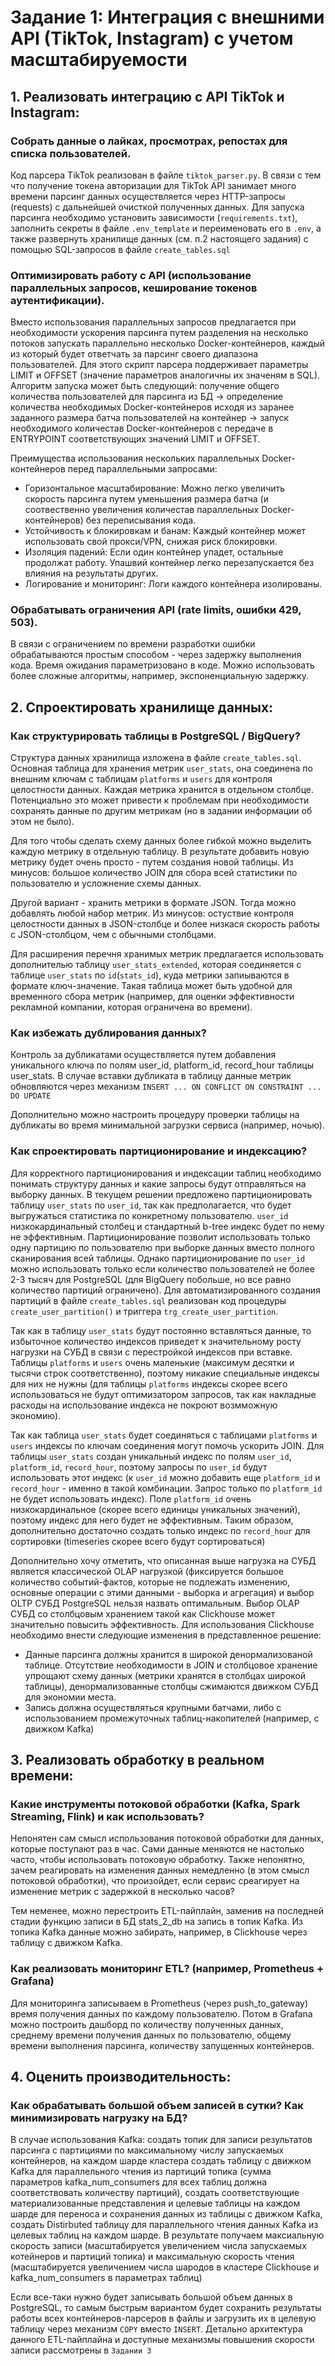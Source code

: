 # Задание 1: Интеграция с внешними API (TikTok, Instagram) с учетом масштабируемости

## 1. Реализовать интеграцию с API TikTok и Instagram:
### Собрать данные о лайках, просмотрах, репостах для списка пользователей.
Код парсера TikTok реализован в файле `tiktok_parser.py`. В связи с тем что получение токена авторизации для TikTok API занимает много времени парсинг данных осуществляется через HTTP-запросы (requests) с дальнейшей очисткой полученных данных. Для запуска парсинга необходимо установить зависимости (`requirements.txt`), заполнить секреты в файле `.env_template` и переименовать его в `.env`, а также развернуть хранилище данных (см. п.2 настоящего задания) с помощью SQL-запросов в файле `create_tables.sql`

### Оптимизировать работу с API (использование параллельных запросов, кеширование токенов аутентификации).
Вместо использования параллельных запросов предлагается при необходимости ускорения парсинга путем разделения на несколько потоков запускать параллельно несколько Docker-контейнеров, каждый из который будет ответчать за парсинг своего диапазона пользователей. Для этого скрипт парсера поддерживает параметры LIMIT и OFFSET (значение параметров аналогичны их значеням в SQL). Алгоритм запуска может быть следующий: получение общего количества пользователей для парсинга из БД -> определение количества необходимых Docker-контейнеров исходя из заранее заданного размера батча пользователей на контейнер -> запуск необходимого количестав Docker-контейнеров с передаче в ENTRYPOINT соответствующих значений LIMIT и OFFSET.

Преимущества использования нескольких параллельных Docker-контейнеров перед параллельными запросами:
* Горизонтальное масштабирование: Можно легко увеличить скорость парсинга путем уменьшения размера батча (и соотвественно увеличения количестав параллельных Docker-контейнеров) без переписывания кода.
* Устойчивость к блокировкам и банам: Каждый контейнер может использовать свой прокси/VPN, снижая риск блокировки.
* Изоляция падений: Если один контейнер упадет, остальные продолжат работу. Упашвий контейнер легко перезапускается без влияния на результаты других.
* Логирование и мониторинг: Логи каждого контейнера изолированы.

### Обрабатывать ограничения API (rate limits, ошибки 429, 503).
В связи с ограничением по времени разработки ошибки обрабатываются простым способом - через задержку выполнения кода. Время ожидания параметризовано в коде. Можно использовать более сложные алгоритмы, например, экспоненциальную задержку.


## 2. Спроектировать хранилище данных:
### Как структурировать таблицы в PostgreSQL / BigQuery?
Структура данных хранилища изложена в файле `create_tables.sql`. Основная таблица для хранения метрик `user_stats`, она соединена по внешним ключам с таблицам `platforms` и `users` для контроля целостности данных. Каждая метрика хранится в отдельном столбце. Потенциально это может привести к проблемам при необходимости сохранять данные по другим метрикам (но в задании информации об этом не было).

Для того чтобы сделать схему данных более гибкой можно выделить каждую метрику в отдельную таблицу. В результате добавить новую метрику будет очень просто - путем создания новой таблицы. Из минусов: большое количество JOIN для сбора всей статистики по пользователю и усложнение схемы данных. 

Другой вариант - хранить метрики в формате JSON. Тогда можно добавлять любой набор метрик. Из минусов: остуствие контроля целостности данных в JSON-столбце и более низкася скорость работы с JSON-столбцом, чем с обычными столбцами.

Для расширения перечня хранимых метрик предлагается использовать дополнителью таблицу `user_stats_extended`, которая соединяется с таблице `user_stats` по `id`(`stats_id`), куда метрики запиываются в формате ключ-значение. Такая таблица может быть удобной для временного сбора метрик (например, для оценки эффективности рекламной компании, которая ограничена во времени).

### Как избежать дублирования данных?
Контроль за дубликатами осуществляется путем добавления уникального ключа по полям user_id, platform_id, record_hour таблицы user_stats. В случае вставки дубликата в таблицу данные метрик обновляются через механизм `INSERT ... ON CONFLICT ON CONSTRAINT ... DO UPDATE`

Дополнительно можно настроить процедуру проверки таблицы на дубликаты во время минимальной загрузки сервиса (например, ночью).

### Как спроектировать партиционирование и индексацию?
Для корректного партиционирования и индексации таблиц необходимо понимать структуру данных и какие запросы будут отправляться на выборку данных.
В текущем решении предложено партиционировать таблицу `user_stats` по `user_id`, так как предполагается, что будет выгружаться статистика по конкретному пользователю. `user_id` низкокардинальный столбец и стандартный b-tree индекс будет по нему не эффективным. Партиционирование позволит использовать только одну партицию по пользователю при выборке данных вместо полного сканирования всей таблицы. Однако партиционирование по `user_id` можно использовать только если количество пользователей не более 2-3 тысяч для PostgreSQL (для BigQuery побольше, но все равно количество партиций ограничено). Для автоматизированного создания партиций в файле `create_tables.sql` реализован код процедуры `create_user_partition()` и триггера `trg_create_user_partition`.

Так как в таблицу `user_stats` будут постоянно вставляться данные, то избыточное количество индексов приведет к значительному росту нагрузки на СУБД в связи с перестройкой индексов при вставке. Таблицы `platforms` и `users` очень маленькие (максимум десятки и тысячи строк соответственно), поэтому никакие специальные индексы для них не нужны (для таблицы `platforms` индексы скорее всего использоваться не будут оптимизатором запросов, так как накладные расходы на использование индекса не покроют возмможную экономию).

Так как таблица `user_stats` будет соединяться с таблицами `platforms` и `users` индексы по ключам соединения могут помочь ускорить JOIN. Для таблицы `user_stats` создан уникальный индекс по полям `user_id`, `platform_id`, `record_hour`, поэтому запросы по `user_id` будут использовать этот индекс (к `user_id` можно добавить еще `platform_id` и `record_hour` - именно в такой комбинации. Запрос только по `platform_id` не будет использовать индекс). Поле `platform_id` очень низкокардинальное (скорее всего единицы уникальных значений), поэтому индекс для него будет не эффективным. Таким образом, дополнительно достаточно создать только индекс по `record_hour` для сортировки (timeseries скорее всего будут сортироваться)

Дополнительно хочу отметить, что описанная выше нагрузка на СУБД является классической OLAP нагрузкой (фиксируется большое количество событий-фактов, которые не подлежать изменению, основные операции с этими данными - выборка и агрегация) и выбор OLTP СУБД PostgreSQL нельзя назвать оптимальным. Выбор OLAP СУБД со столбцовым хранением такой как Clickhouse может значительно повысить эффективность. Для использования Clickhouse необходимо внести следующие изменения в представленное решение:
* Данные парсинга должны хранится в широкой денормализованой таблице. Отсутствие необходимости в JOIN и столбцовое хранение упрощают схему данных (метрики хранятся в столбцах широкой таблицы), денормализованные столбцы сжимаются движком СУБД для экономии места.
* Запись должна осуществляться крупными батчами, либо с использованием промежуточных таблиц-накопителей (например, с движком Kafka)

## 3. Реализовать обработку в реальном времени:
### Какие инструменты потоковой обработки (Kafka, Spark Streaming, Flink) и как использовать?
Непонятен сам смысл использования потоковой обработки для данных, которые поступают раз в час. Сами данные меняются не настолько часто, чтобы использовать потоковую обработку. Также непонятно, зачем реагировать на изменения данных немедленно (в этом смысл потоковой обработки), что произойдет, если сервис среагирует на изменение метрик с задержкой в несколько часов?

Тем неменее, можно перестроить ETL-пайплайн, заменив на последней стадии функцию записи в БД stats_2_db на запись в топик Kafka. Из топика Kafka данные можно забирать, например, в Clickhouse через таблицу с движком Kafka.

### Как реализовать мониторинг ETL? (например, Prometheus + Grafana)
Для мониторинга записываем в Prometheus (через push_to_gateway) время получения данных по каждому пользователю. Потом в Grafana можно построить дашборд по количеству полученных данных, среднему времени получения данных по пользователю, общему времени выполнения парсинга, количеству запущенных контейнеров.

## 4. Оценить производительность:
### Как обрабатывать большой объем записей в сутки? Как минимизировать нагрузку на БД?
В случае использования Kafka: создать топик для записи результатов парсинга с партициями по максимальному числу запускаемых контейнеров, на каждом шарде кластера создать таблицу с движком Kafka для параллельного чтения из партиций топика (сумма параметров kafka_num_consumers для всех таблиц должна соответствовать количеству партиций), создать соответствующие материализованные представления и целевые таблицы на каждом шарде для переноса и сохранения данных из таблицы с движком Kafka, создать Distirbuted таблицу для параллельного чтения данных Kafka из целевых таблиц на каждом шарде. В результате получаем максиальную скорость записи (масштабируется увеличением числа запускаемых котейнеров и партиций топика) и максимальную скорость чтения (масштабируется увеличением числа шародов в кластере Clickhouse и kafka_num_consumers в параметрах таблиц)

Если все-таки нужно будет записывать большой объем данных в PostgreSQL, то самым быстрым вариантом будет сохранить результаты работы всех контейнеров-парсеров в файлы и загрузить их в целевую таблицу через механизм `COPY` вместо `INSERT`. Детально архитектура данного ETL-пайплайна и доступные механизмы повышения скорости записи рассмотрены в `Задании 3`